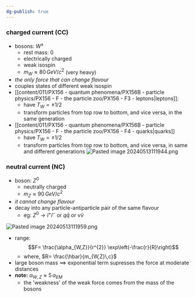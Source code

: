 ```yaml
---
dg-publish: true
---
```


### charged current (CC)
- bosons: $W^{\pm}$
	- rest mass: $0$
	- electrically charged
	- weak isospin
	- $m_{W}\approx 80\,GeV/c^{2}$ (very heavy)
- *the only force that can change flavour*
- couples states of different weak isospin
- [[content/011/PX156 - quantum phenomena/PX156B - particle physics/PX156 - F - the particle zoo/PX156 - F3 - leptons\|leptons]]: 
	- have $T_{W}=\pm 1/2$
	- transform particles from top row to bottom, and vice versa, in the same generation
- [[content/011/PX156 - quantum phenomena/PX156B - particle physics/PX156 - F - the particle zoo/PX156 - F4 - quarks\|quarks]]
	- have $T_{W}=\pm 1/2$
	- transform particles from top row to bottom, and vice versa, in same and different generations
![Pasted image 20240513111944.png](/img/user/pics/Pasted%20image%2020240513111944.png)
### neutral current (NC)
- boson: $Z^{0}$
	- neutrally charged
	- $m_{Z}\approx 90\,GeV/c^{2}$
- *it cannot change flavour*
- decay into any particle-antiparticle pair of the same flavour
	- eg: ${} Z^{0} \to l^{+}l^{-}$ or $q\bar q$ or $\bar\nu\nu$

![Pasted image 20240513111959.png](/img/user/pics/Pasted%20image%2020240513111959.png)

- range: 
$$F= \frac{\alpha_{W,Z}}{r^{2}} \exp\left(-\frac{r}{R}\right)$$
	- where, $R= \frac{\hbar}{m_{W,Z}\,c}$ 
- large boson mass $\implies$ exponential term supresses the force at moderate distances
- **note:** $\alpha_{W,Z} \approx 5\,\alpha_{EM}$
	- the 'weakness' of the weak force comes from the mass of the bosons
